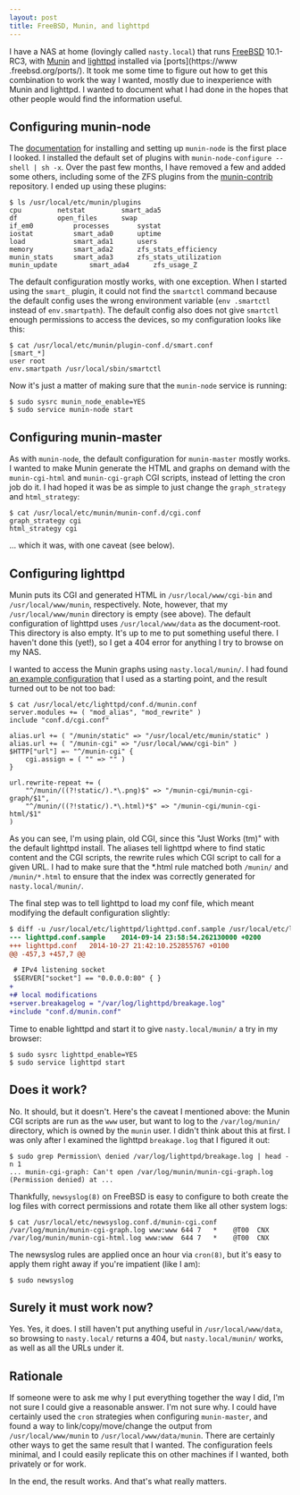 ```yaml
---
layout: post
title: FreeBSD, Munin, and lighttpd
---
```


I have a NAS at home (lovingly called `nasty.local`) that runs [FreeBSD](https://www.freebsd.org/) 10.1-RC3, with [Munin](http://munin-monitoring.org/) and [lighttpd](http://www.lighttpd.net/) installed via [ports](https://www .freebsd.org/ports/). It took me some time to figure out how to get this combination to work the way I wanted, mostly due to inexperience with Munin and lighttpd. I wanted to document what I had done in the hopes that other people would find the information useful.

## Configuring munin-node

The [documentation](https://munin.readthedocs.org/) for installing and setting up `munin-node` is the first place I looked. I installed the default set of plugins with `munin-node-configure --shell | sh -x`. Over the past few months, I have removed a few and added some others, including some of the ZFS plugins from the [munin-contrib](https://github.com/munin-monitoring/contrib) repository. I ended up using these plugins:

```
$ ls /usr/local/etc/munin/plugins
cpu			netstat			smart_ada5
df			open_files		swap
if_em0			processes		systat
iostat			smart_ada0		uptime
load			smart_ada1		users
memory			smart_ada2		zfs_stats_efficiency
munin_stats		smart_ada3		zfs_stats_utilization
munin_update		smart_ada4		zfs_usage_Z
```

The default configuration mostly works, with one exception. When I started using the `smart_` plugin, it could not find the `smartctl` command because the default config uses the wrong environment variable (`env .smartctl` instead of `env.smartpath`). The default config also does not give `smartctl` enough permissions to access the devices, so my configuration looks like this:

```
$ cat /usr/local/etc/munin/plugin-conf.d/smart.conf
[smart_*]
user root
env.smartpath /usr/local/sbin/smartctl
```

Now it's just a matter of making sure that the `munin-node` service is running:

```
$ sudo sysrc munin_node_enable=YES
$ sudo service munin-node start
```

## Configuring munin-master

As with `munin-node`, the default configuration for `munin-master` mostly works. I wanted to make Munin generate the HTML and graphs on demand with the `munin-cgi-html` and `munin-cgi-graph` CGI scripts, instead of letting the cron job do it. I had hoped it was be as simple to just change the `graph_strategy` and `html_strategy`:

```
$ cat /usr/local/etc/munin/munin-conf.d/cgi.conf
graph_strategy cgi
html_strategy cgi
```

... which it was, with one caveat (see below).

## Configuring lighttpd

Munin puts its CGI and generated HTML in `/usr/local/www/cgi-bin` and `/usr/local/www/munin`, respectively. Note, however, that my `/usr/local/www/munin` directory is empty (see above). The default configuration of lighttpd uses `/usr/local/www/data` as the document-root. This directory is also empty. It's up to me to put something useful there. I haven't done this (yet!), so I get a 404 error for anything I try to browse on my NAS.

I wanted to access the Munin graphs using `nasty.local/munin/`. I had found [an example configuration](http://munin-monitoring.org/wiki/MuninConfigurationMasterCGI) that I used as a starting point, and the result turned out to be not too bad:

```
$ cat /usr/local/etc/lighttpd/conf.d/munin.conf
server.modules += ( "mod_alias", "mod_rewrite" )
include "conf.d/cgi.conf"

alias.url += ( "/munin/static" => "/usr/local/etc/munin/static" )
alias.url += ( "/munin-cgi" => "/usr/local/www/cgi-bin" )
$HTTP["url"] =~ "^/munin-cgi" {
    cgi.assign = ( "" => "" )
}

url.rewrite-repeat += (
    "^/munin/((?!static/).*\.png)$" => "/munin-cgi/munin-cgi-graph/$1",
    "^/munin/((?!static/).*\.html)*$" => "/munin-cgi/munin-cgi-html/$1"
)
```

As you can see, I'm using plain, old CGI, since this "Just Works (tm)" with the default lighttpd install. The aliases tell lighttpd where to find static content and the CGI scripts, the rewrite rules which CGI script to call for a given URL. I had to make sure that the *.html rule matched both `/munin/` and `/munin/*.html` to ensure that the index was correctly generated for `nasty.local/munin/`.

The final step was to tell lighttpd to load my conf file, which meant modifying the default configuration slightly:

```diff
$ diff -u /usr/local/etc/lighttpd/lighttpd.conf.sample /usr/local/etc/lighttpd/lighttpd.conf
--- lighttpd.conf.sample	2014-09-14 23:58:54.262130000 +0200
+++ lighttpd.conf	2014-10-27 21:42:10.252855767 +0100
@@ -457,3 +457,7 @@

 # IPv4 listening socket
 $SERVER["socket"] == "0.0.0.0:80" { }
+
+# local modifications
+server.breakagelog = "/var/log/lighttpd/breakage.log"
+include "conf.d/munin.conf"
```

Time to enable lighttpd and start it to give `nasty.local/munin/` a try in my browser:

```
$ sudo sysrc lighttpd_enable=YES
$ sudo service lighttpd start
```

## Does it work?

No. It should, but it doesn't. Here's the caveat I mentioned above: the Munin CGI scripts are run as the `www` user, but want to log to the `/var/log/munin/` directory, which is owned by the `munin` user. I didn't think about this at first. I was only after I examined the lighttpd `breakage.log` that I figured it out:

```
$ sudo grep Permission\ denied /var/log/lighttpd/breakage.log | head -n 1
... munin-cgi-graph: Can't open /var/log/munin/munin-cgi-graph.log (Permission denied) at ...
```

Thankfully, `newsyslog(8)` on FreeBSD is easy to configure to both create the log files with correct permissions and rotate them like all other system logs:

```
$ cat /usr/local/etc/newsyslog.conf.d/munin-cgi.conf
/var/log/munin/munin-cgi-graph.log www:www 644 7   *    @T00  CNX
/var/log/munin/munin-cgi-html.log www:www  644 7   *    @T00  CNX
```

The newsyslog rules are applied once an hour via `cron(8)`, but it's easy to apply them right away if you're impatient (like I am):

```
$ sudo newsyslog
```

## Surely it must work now?

Yes. Yes, it does. I still haven't put anything useful in `/usr/local/www/data`, so browsing to `nasty.local/` returns a 404, but `nasty.local/munin/` works, as well as all the URLs under it.

## Rationale

If someone were to ask me why I put everything together the way I did, I'm not sure I could give a reasonable answer. I'm not sure why. I could have certainly used the `cron` strategies when configuring `munin-master`, and found a way to link/copy/move/change the output from `/usr/local/www/munin` to `/usr/local/www/data/munin`. There are certainly other ways to get the same result that I wanted. The configuration feels minimal, and I could easily replicate this on other machines if I wanted, both privately or for work.

In the end, the result works. And that's what really matters.
